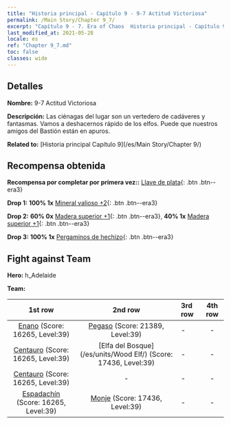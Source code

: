 ```yaml
---
title: "Historia principal - Capítulo 9 - 9-7 Actitud Victoriosa"
permalink: /Main Story/Chapter 9_7/
excerpt: "Capítulo 9 - 7. Era of Chaos  Historia principal - Capítulo 9_7. 9-7 Actitud Victoriosa"
last_modified_at: 2021-05-28
locale: es
ref: "Chapter 9_7.md"
toc: false
classes: wide
---
```


## Detalles

 **Nombre:** 9-7 Actitud Victoriosa

 **Descripción:** Las ciénagas del lugar son un vertedero de cadáveres y fantasmas. Vamos a deshacernos rápido de los elfos. Puede que nuestros amigos del Bastión están en apuros.

 **Related to:** [Historia principal Capítulo 9](/es/Main Story/Chapter 9/)

## Recompensa obtenida

 **Recompensa por completar por primera vez::** [Llave de plata](/ItemsES/con_693/){: .btn .btn--era3}

 **Drop 1:** **100% 1x** [Mineral valioso +2](/ItemsES/mat_26/){: .btn .btn--era3}

 **Drop 2:** **60% 0x** [Madera superior +1](/ItemsES/mat_20/){: .btn .btn--era3}, **40% 1x** [Madera superior +1](/ItemsES/mat_20/){: .btn .btn--era3}

 **Drop 3:** **100% 1x** [Pergaminos de hechizo](/ItemsES/con_694/){: .btn .btn--era3}


## Fight against Team
 **Hero:** h_Adelaide

 **Team:**


  | 1st row | 2nd row | 3rd row | 4th row |
  |:----:|:----:|:----|:----:|
  | [Enano](/es/units/Dwarf/) (Score: 16265, Level:39)  | [Pegaso](/es/units/Pegasus/) (Score: 21389, Level:39)  | - | - |
  | [Centauro](/es/units/Centaur/) (Score: 16265, Level:39)  | [Elfa del Bosque](/es/units/Wood Elf/) (Score: 17436, Level:39)  | - | - |
  | [Centauro](/es/units/Centaur/) (Score: 16265, Level:39)  | - | - | - |
  | [Espadachín](/es/units/Swordsman/) (Score: 16265, Level:39)  | [Monje](/es/units/Monk/) (Score: 17436, Level:39)  | - | - |


